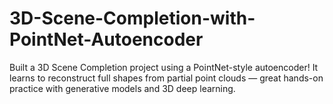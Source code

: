 # 3D-Scene-Completion-with-PointNet-Autoencoder
 Built a 3D Scene Completion project using a PointNet-style autoencoder! It learns to reconstruct full shapes from partial point clouds — great hands-on practice with generative models and 3D deep learning.
